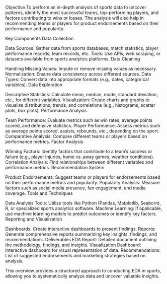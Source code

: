 Objective
To perform an in-depth analysis of sports data to uncover patterns, identify the most successful teams, top-performing players, and factors contributing to wins or losses. The analysis will also help in recommending teams or players for product endorsements based on their performance and popularity.

Key Components
Data Collection

Data Sources: Gather data from sports databases, match statistics, player performance records, team records, etc.
Tools: Use APIs, web scraping, or datasets available from sports analytics platforms.
Data Cleaning

Handling Missing Values: Impute or remove missing values as necessary.
Normalization: Ensure data consistency across different sources.
Data Types: Convert data into appropriate formats (e.g., dates, categorical variables).
Data Exploration

Descriptive Statistics: Calculate mean, median, mode, standard deviation, etc., for different variables.
Visualization: Create charts and graphs to visualize distributions, trends, and correlations (e.g., histograms, scatter plots, box plots).
Performance Analysis

Team Performance: Evaluate metrics such as win rates, average points scored, and defensive statistics.
Player Performance: Assess metrics such as average points scored, assists, rebounds, etc., depending on the sport.
Comparative Analysis: Compare different teams or players based on performance metrics.
Factor Analysis

Winning Factors: Identify factors that contribute to a team’s success or failure (e.g., player injuries, home vs. away games, weather conditions).
Correlation Analysis: Find relationships between different variables and performance metrics.
Recommendation System

Product Endorsements: Suggest teams or players for endorsements based on their performance metrics and popularity.
Popularity Analysis: Measure factors such as social media presence, fan engagement, and media coverage.
Tools and Techniques

Data Analysis Tools: Utilize tools like Python (Pandas, Matplotlib, Seaborn), R, or specialized sports analytics software.
Machine Learning: If applicable, use machine learning models to predict outcomes or identify key factors.
Reporting and Visualization

Dashboards: Create interactive dashboards to present findings.
Reports: Generate comprehensive reports summarizing key insights, findings, and recommendations.
Deliverables
EDA Report: Detailed document outlining the methodology, findings, and insights.
Visualization Dashboard: Interactive dashboard for visual representation of data.
Recommendations: List of suggested endorsements and marketing strategies based on analysis.

This overview provides a structured approach to conducting EDA in sports, allowing you to systematically analyze data and uncover valuable insights.
